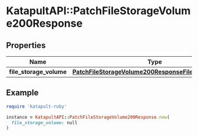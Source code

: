 # KatapultAPI::PatchFileStorageVolume200Response

## Properties

| Name | Type | Description | Notes |
| ---- | ---- | ----------- | ----- |
| **file_storage_volume** | [**PatchFileStorageVolume200ResponseFileStorageVolume**](PatchFileStorageVolume200ResponseFileStorageVolume.md) |  |  |

## Example

```ruby
require 'katapult-ruby'

instance = KatapultAPI::PatchFileStorageVolume200Response.new(
  file_storage_volume: null
)
```

